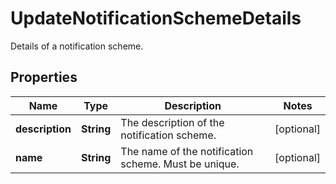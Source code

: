 

# UpdateNotificationSchemeDetails

Details of a notification scheme.

## Properties

| Name | Type | Description | Notes |
|------------ | ------------- | ------------- | -------------|
|**description** | **String** | The description of the notification scheme. |  [optional] |
|**name** | **String** | The name of the notification scheme. Must be unique. |  [optional] |



